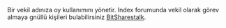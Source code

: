Bir vekil adınıza oy kullanımını yönetir. Index forumunda vekil olarak görev almaya gnüllü kişileri bulabilirsiniz  [BitSharestalk](https://bitsharestalk.org/index.php/board,75.0.html). 